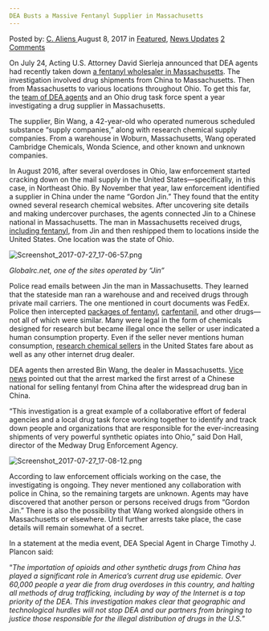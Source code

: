 ```yaml
---
DEA Busts a Massive Fentanyl Supplier in Massachusetts
---
```

<article class="post-listing post-21816 post type-post status-publish format-standard has-post-thumbnail hentry 
 tag-busts tag-dea tag-fentanyl tag-massachusetts tag-massive tag-supplier">
    <div class="post-inner">
        <span>Posted by: <a href="https://www.deepdotweb.com/author/caliens/" title="">C. Aliens </a></span>
    <span>August 8, 2017</span>
    <span>in <a href="https://www.deepdotweb.com/category/deepdot-news/" rel="category tag">Featured</a>, <a href="https://www.deepdotweb.com/category/news-updates/" rel="category tag">News Updates</a></span>
    <span><a href="https://www.deepdotweb.com/2017/08/08/dea-busts-massive-fentanyl-supplier-massachusetts/#comments">2 Comments</a></span>
    </p>
    <div class="clear"></div>
    <div class="entry">
    <p>On July 24, Acting U.S. Attorney David Sierleja announced that DEA agents had recently taken down <a href="https://www.justice.gov/usao-ndoh/pr/chinese-national-living-massachusetts-arrested-and-charged-distributing-opioids-were">a fentanyl wholesaler in Massachusetts</a>. The investigation involved drug shipments from China to Massachusetts. Then from Massachusetts to various locations throughout Ohio. To get this far, the <a href="https://www.deepdotweb.com/tag/dea/">team of DEA agents</a> and an Ohio drug task force spent a year investigating a drug supplier in Massachusetts.</p>
    <p>The supplier, Bin Wang, a 42-year-old who operated numerous scheduled substance &#8220;supply companies,” along with research chemical supply companies. From a warehouse in Woburn, Massachusetts, Wang operated Cambridge Chemicals, Wonda Science, and other known and unknown companies.</p>
    <p>In August 2016, after several overdoses in Ohio, law enforcement started cracking down on the mail supply in the United States—specifically, in this case, in Northeast Ohio. By November that year, law enforcement identified a supplier in China under the name “Gordon Jin.” They found that the entity owned several research chemical websites. After uncovering site details and making undercover purchases, the agents connected Jin to a Chinese national in Massachusetts. The man in Massachusetts received drugs, <a href="https://www.deepdotweb.com/tag/fentanyl/">including fentanyl</a>, from Jin and then reshipped them to locations inside the United States. One location was the state of Ohio.</p>
    <p><img class="wp-image-21824 aligncenter" src="https://www.deepdotweb.com/wp-content/uploads/2017/08/screenshot_2017-07-27_17-06-57-png.png" alt="Screenshot_2017-07-27_17-06-57.png" srcset="https://www.deepdotweb.com/wp-content/uploads/2017/08/screenshot_2017-07-27_17-06-57-png.png 706w, https://www.deepdotweb.com/wp-content/uploads/2017/08/screenshot_2017-07-27_17-06-57-png-300x167.png 300w" sizes="(max-width: 706px) 100vw, 706px" /></p>
    <p><em>Globalrc.net, one of the sites operated by “Jin”</em></p>
    <p>Police read emails between Jin the man in Massachusetts. They learned that the stateside man ran a warehouse and and received drugs through private mail carriers. The one mentioned in court documents was FedEx. Police then intercepted <a href="https://www.deepdotweb.com/tag/fentanyl">packages of fentanyl</a>, <a href="https://www.deepdotweb.com/tag/carfentanil/">carfentanil</a>, and other drugs—not all of which were similar. Many were legal in the form of chemicals designed for research but became illegal once the seller or user indicated a human consumption property. Even if the seller never mentions human consumption, <a href="https://www.deepdotweb.com/2017/07/07/dea-busted-former-alphabay-vendor-etiking/">research chemical sellers</a> in the United States fare about as well as any other internet drug dealer.</p>
    <p>DEA agents then arrested Bin Wang, the dealer in Massachusetts. <a href="https://news.vice.com/story/dea-busts-suspected-chinese-fentanyl-dealer-who-set-up-shop-in-u-s">Vice news</a> pointed out that the arrest marked the first arrest of a Chinese national for selling fentanyl from China after the widespread drug ban in China.</p>
    <p>“This investigation is a great example of a collaborative effort of federal agencies and a local drug task force working together to identify and track down people and organizations that are responsible for the ever-increasing shipments of very powerful synthetic opiates into Ohio,” said Don Hall, director of the Medway Drug Enforcement Agency.</p>
    <p><img class="wp-image-21825 aligncenter" src="https://www.deepdotweb.com/wp-content/uploads/2017/08/screenshot_2017-07-27_17-08-12-png.png" alt="Screenshot_2017-07-27_17-08-12.png" srcset="https://www.deepdotweb.com/wp-content/uploads/2017/08/screenshot_2017-07-27_17-08-12-png.png 700w, https://www.deepdotweb.com/wp-content/uploads/2017/08/screenshot_2017-07-27_17-08-12-png-300x141.png 300w" sizes="(max-width: 700px) 100vw, 700px" /></p>
    <p>According to law enforcement officials working on the case, the investigating is ongoing. They never mentioned any collaboration with police in China, so the remaining targets are unknown. Agents may have discovered that another person or persons received drugs from “Gordon Jin.” There is also the possibility that Wang worked alongside others in Massachusetts or elsewhere. Until further arrests take place, the case details will remain somewhat of a secret.</p>
    <p>In a statement at the media event, DEA Special Agent in Charge Timothy J. Plancon said:</p>
    <p>“<em>The importation of opioids and other synthetic drugs from China has played a significant role in America’s current drug use epidemic. Over 60,000 people a year die from drug overdoses in this country, and halting all methods of drug trafficking, including by way of the Internet is a top priority of the DEA. This investigation makes clear that geographic and technological hurdles will not stop DEA and our partners from bringing to justice those responsible for the illegal distribution of drugs in the U.S.</em>”</p>
    </div>
    <span style="display:none"><a href="https://www.deepdotweb.com/tag/busts/" rel="tag">busts</a> <a href="https://www.deepdotweb.com/tag/dea/" rel="tag">dea</a> <a href="https://www.deepdotweb.com/tag/fentanyl/" rel="tag">fentanyl</a> <a href="https://www.deepdotweb.com/tag/massachusetts/" rel="tag">massachusetts</a> <a href="https://www.deepdotweb.com/tag/massive/" rel="tag">massive</a> <a href="https://www.deepdotweb.com/tag/supplier/" rel="tag">supplier</a></span> <span style="display:none" class="updated">2017-08-08</span>
    <div style="display:none" class="vcard author" itemprop="author" itemscope itemtype="http://schema.org/Person"><strong class="fn" itemprop="name"><a href="https://www.deepdotweb.com/author/caliens/" title="Posts by C. Aliens" rel="author">C. Aliens</a></strong></div>
    </div>
</article>

